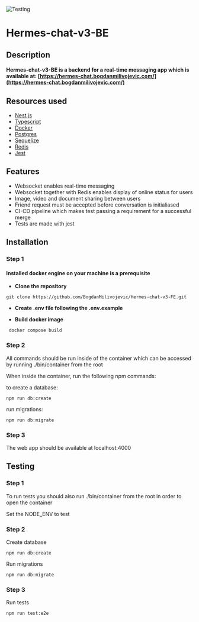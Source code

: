 ![Testing](https://github.com/BogdanMilivojevic/Hermes-chat-v3-BE/actions/workflows/pull.yml/badge.svg)

# Hermes-chat-v3-BE

## Description

#### Hermes-chat-v3-BE is a backend for a real-time messaging app which is available at: [https://hermes-chat.bogdanmilivojevic.com/](https://hermes-chat.bogdanmilivojevic.com/)

## Resources used

- [Nest.js](https://nestjs.com/)
- [Typescript](https://www.typescriptlang.org/)
- [Docker](https://www.docker.com/)
- [Postgres](https://www.postgresql.org/)
- [Sequelize](https://sequelize.org/)
- [Redis](https://redis.io/)
- [Jest](https://jestjs.io/)

## Features

- Websocket enables real-time messaging
- Websocket together with Redis enables display of online status for users
- Image, video and document sharing between users
- Friend request must be accepted before conversation is initialiased
- CI-CD pipeline which makes test passing a requirement for a successful merge
- Tests are made with jest

## Installation

### Step 1

#### Installed docker engine on your machine is a prerequisite

- **Clone the repository**

```
git clone https://github.com/BogdanMilivojevic/Hermes-chat-v3-FE.git
```

- **Create .env file following the .env.example**

- **Build docker image**

```
 docker compose build
```

### Step 2

All commands should be run inside of the container which can be accessed by running ./bin/container from the root

When inside the container, run the following npm commands:

to create a database:

```
npm run db:create
```

run migrations:

```
npm run db:migrate
```

### Step 3

The web app should be available at localhost:4000

## Testing

### Step 1

To run tests you should also run ./bin/container from the root in order to open the container

Set the NODE_ENV to test

### Step 2

Create database

```
npm run db:create
```

Run migrations

```
npm run db:migrate
```

### Step 3

Run tests

```
npm run test:e2e
```
